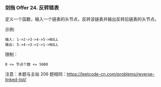 ### 剑指 Offer 24. 反转链表
定义一个函数，输入一个链表的头节点，反转该链表并输出反转后链表的头节点。



示例:

	输入: 1->2->3->4->5->NULL
	输出: 5->4->3->2->1->NULL



限制：

	0 <= 节点个数 <= 5000



注意：本题与主站 206 题相同：https://leetcode-cn.com/problems/reverse-linked-list/
